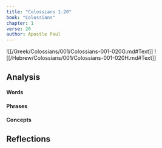 ```yaml
---
title: "Colossians 1:20"
book: "Colossians"
chapter: 1
verse: 20
author: Apostle Paul
---
```

![[/Greek/Colossians/001/Colossians-001-020G.md#Text]]
![[/Hebrew/Colossians/001/Colossians-001-020H.md#Text]]

## Analysis

#### Words

#### Phrases

#### Concepts

## Reflections
